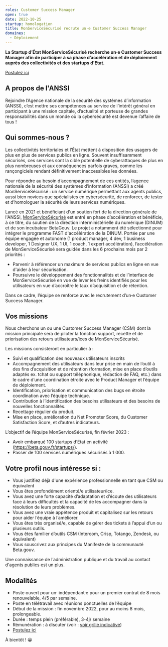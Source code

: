 ```yaml
---
roles: Customer Success Manager
open: true
date: 2022-10-25
startup: homologation
title: MonServiceSécurisé recrute un·e Customer Success Manager
domaines:
  - Déploiement
---
```

	
**La Startup d’État MonServiceSécurisé recherche un·e Customer Success Manager afin de participer à sa phase d’accélération et de déploiement auprès des collectivités
et des startups d'Etat.**

<a href="https://www.welcometothejungle.com/fr/companies/communaute-beta-gouv/jobs/customer-success-manager">Postulez ici</a> 

## A propos de l'ANSSI

Rejoindre l’Agence nationale de la sécurité des systèmes d’information (ANSSI),
c’est mettre ses compétences au service de l’intérêt général en participant à une mission capitale,
d’actualité et porteuse de grandes responsabilités dans un monde où la cybersécurité est devenue l’affaire de tous !

## Qui sommes-nous ?

Les collectivités territoriales et l’État mettent à disposition des usagers de plus en plus de services publics en ligne. 
Souvent insuffisamment sécurisés, ces services sont la cible potentielle de cyberattaques de plus en plus nombreuses et aux conséquences parfois graves,
comme les rançongiciels rendant définitivement inaccessibles les données.

Pour répondre au besoin d’accompagnement de ces entités, l’agence nationale de la sécurité des systèmes d’information (ANSSI) a créé MonServiceSécurisé : 
un service numérique permettant aux agents publics, aussi bien novices que spécialistes en cybersécurité, de renforcer, de tester et
d’homologuer la sécurité de leurs services numériques.

Lancé en 2021 et bénéficiant d'un soutien fort de la direction générale de l'ANSSI, <a href="https://beta.gouv.fr/startups/homologation.html">MonServiceSécurisé</a> est entré en phase d’accélération et bénéficie, à ce titre, du soutien de la direction interministérielle du numérique (DINUM) et de son incubateur BetaGouv. Le projet a notamment été sélectionné pour intégrer le programme FAST d'accélération de la DINUM. Portée par une équipe engagée et autonome (1 product manager, 4 dev, 1 business developer, 1 Designer UX,
1 UI, 1 coach, 1 expert accélération), l’accélération de MonServiceSécurisé sera guidée dans les 6 prochains mois par 2 priorités :
* Parvenir à référencer un maximum de services publics en ligne en vue d'aider à leur sécurisation.
* Poursuivre le développement des fonctionnalités et de l’interface de MonServiceSécurisé en vue de lever les freins identifiés pour les utilisateurs en vue d’accroître le taux d’acquisition et de rétention.

Dans ce cadre, l’équipe se renforce avec le recrutement d’un·e Customer Success Manager.

## Vos missions

Nous cherchons un ou une Customer Success Manager (CSM) dont la mission principale sera de piloter la fonction support,
recette et de priorisation des retours utilisateurs/ices de MonServiceSécurisé.

Les missions consisteront en particulier à :
* Suivi et qualification des nouveaux utilisateurs inscrits
* Accompagnement des utilisateurs dans leur prise en main de l’outil à des fins d’acquisition et de rétention (formation, mise en place d’outils adaptés ex. tchat ou support téléphonique, rédaction de FAQ, etc.) dans le cadre d’une coordination étroite avec le Product Manager et l’équipe de déploiement.
* Identification, priorisation et communication des bugs en étroite coordination avec l’équipe technique.
* Contribution à l’identification des besoins utilisateurs et des besoins de nouvelles fonctionnalités.
* Recettage régulier du produit.
* Mise en place, amélioration du Net Promoter Score, du Customer Satisfaction Score, et d’autres indicateurs.

L’objectif de l’équipe MonServiceSécurisé, fin février 2023 :

* Avoir embarqué 100 startups d’Etat en activité (https://beta.gouv.fr/startups/).
* Passer de 100 services numériques sécurisés à 1 000.

## Votre profil nous intéresse si :

* Vous justifiez déjà d'une expérience professionnelle en tant que CSM ou équivalent
* Vous êtes profondément orienté/e utilisateur/ice.
* Vous avez une forte capacité d’adaptation et d’écoute des utilisateurs face à leurs difficultés et la capacité de les accompagner dans la résolution de leurs problèmes.
* Vous avez une vraie appétence produit et capitalisez sur les retours pour aider l’équipe à l’améliorer.
* Vous êtes très organisé/e, capable de gérer des tickets à l’appui d’un ou plusieurs outils.
* Vous êtes familier d’outils CSM (Intercom, Crisp, Totango, Zendesk, ou équivalent)
* Vous souscrivez aux principes du Manifeste de la communauté Beta.gouv.

Une connaissance de l’administration publique et du travail au contact d'agents publics est un plus.

## Modalités

* Poste ouvert pour un· indépendant·e pour un premier contrat de 8 mois renouvelable, 4/5 par semaine.
* Poste en télétravail avec réunions ponctuelles de l’équipe
* Début de la mission : fin novembre 2022, pour au moins 8 mois, prolongeable.
* Durée : temps plein (préférable), 3-4j/ semaine
* Rémunération : à discuter (voir : <a href="https://doc.incubateur.net/communaute/gerer-sa-startup-detat-ou-de-territoires-au-quotidien/decouvrir-les-differents-metiers-dune-startup-detat/recrutement/conseils-pour-le-recrutement/observatoire-revenus#les-tjm-une-base-pour-evaluer-le-prix-dune-prestation">voir grille indicative</a>)
* <a href="https://www.welcometothejungle.com/fr/companies/communaute-beta-gouv/jobs/customer-success-manager">Postulez ici</a> 

À bientôt ! 😀
